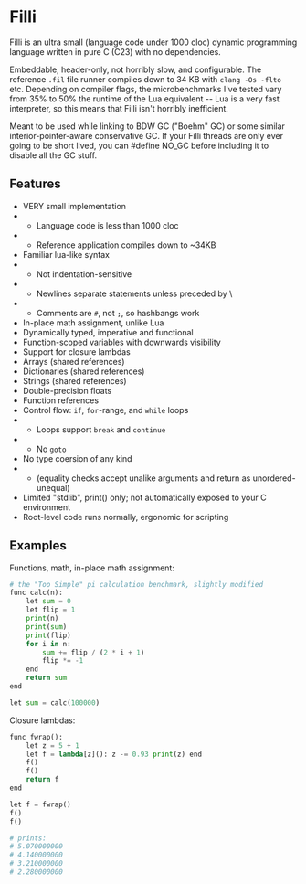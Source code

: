 # Filli

Filli is an ultra small (language code under 1000 cloc) dynamic programming language written in pure C (C23) with no dependencies.

Embeddable, header-only, not horribly slow, and configurable. The reference `.fil` file runner compiles down to 34 KB with `clang -Os -flto` etc. Depending on compiler flags, the microbenchmarks I've tested vary from 35% to 50% the runtime of the Lua equivalent -- Lua is a very fast interpreter, so this means that Filli isn't horribly inefficient.

Meant to be used while linking to BDW GC ("Boehm" GC) or some similar interior-pointer-aware conservative GC. If your Filli threads are only ever going to be short lived, you can #define NO_GC before including it to disable all the GC stuff. 

## Features

- VERY small implementation
- - Language code is less than 1000 cloc
- - Reference application compiles down to ~34KB
- Familiar lua-like syntax
- - Not indentation-sensitive
- - Newlines separate statements unless preceded by \
- - Comments are `#`, not `;`, so hashbangs work
- In-place math assignment, unlike Lua
- Dynamically typed, imperative and functional
- Function-scoped variables with downwards visibility
- Support for closure lambdas
- Arrays (shared references)
- Dictionaries (shared references)
- Strings (shared references)
- Double-precision floats
- Function references
- Control flow: `if`, `for`-range, and `while` loops
- - Loops support `break` and `continue`
- - No `goto`
- No type coersion of any kind
- - (equality checks accept unalike arguments and return as unordered-unequal)
- Limited "stdlib", print() only; not automatically exposed to your C environment
- Root-level code runs normally, ergonomic for scripting

## Examples

Functions, math, in-place math assignment:

```python
# the "Too Simple" pi calculation benchmark, slightly modified
func calc(n):
    let sum = 0
    let flip = 1
    print(n)
    print(sum)
    print(flip)
    for i in n:
        sum += flip / (2 * i + 1)
        flip *= -1
    end
    return sum
end

let sum = calc(100000)
```

Closure lambdas:

```python
func fwrap():
    let z = 5 + 1
    let f = lambda[z](): z -= 0.93 print(z) end
    f()
    f()
    return f
end

let f = fwrap()
f()
f()

# prints:
# 5.070000000
# 4.140000000
# 3.210000000
# 2.280000000

```